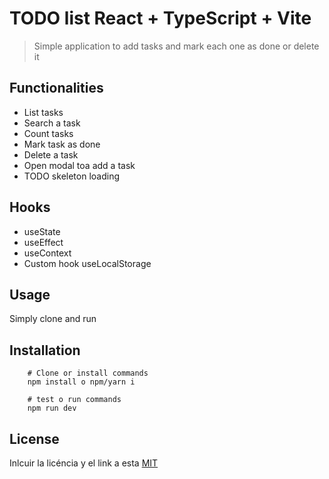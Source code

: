 # TODO list React + TypeScript + Vite

> Simple application to add tasks and mark each one as done or delete it


## Functionalities

- List tasks
- Search a task
- Count tasks
- Mark task as done
- Delete a task
- Open modal toa add a task
- TODO skeleton loading

## Hooks

- useState
- useEffect
- useContext
- Custom hook useLocalStorage

## Usage

Simply clone and run


## Installation

```shell
    # Clone or install commands
    npm install o npm/yarn i 
```

```shell
    # test o run commands
    npm run dev
```

## License 

Inlcuir la licéncia y el link a esta
[MIT](https://opensource.org/licenses/MIT)